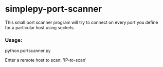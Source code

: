 # simplepy-port-scanner
This small port scanner program will try to connect on every port you define for a particular host using sockets.

### Usage:
python portscanner.py 

Enter a remote host to scan: 'IP-to-scan'
